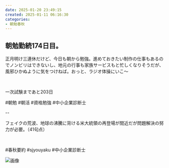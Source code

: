 ```yaml
---
date: 2025-01-20 23:49:15
created: 2025-01-11 06:16:30
categories:
- 朝勉春秋
---
```


## 朝勉勤続174日目。

正月明け三連休だけど、今日も朝から勉強。進めておきたい制作の仕事もあるのでノンビリはできないし、地元の行事も家族サービスもと忙しくなりそうだが、風邪ひかぬように気をつけねば。おっと、ラジオ体操にいこ〜

<br>

一次試験まであと203日

#朝勉 #朝活 #資格勉強 #中小企業診断士

\--

フェイクの荒波、地球の沸騰に背ける米大統領の再登場が間近だが問題解決の努力が必要。（41句点）  

<br>

#春秋要約 #sjyouyaku #中小企業診断士

![画像](https://pbs.twimg.com/media/Gg9lKvzaQAAJp2w?format=jpg&name=small)